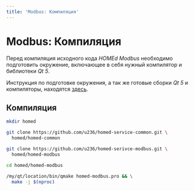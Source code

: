 ```yaml
---
title: 'Modbus: Компиляция'
---
```


# Modbus: Компиляция

Перед компиляция исходного кода _HOMEd Modbus_ необходимо подготовить окружение, включающее в себя нужный компилятор и библиотеки _Qt 5_.

Инструкция по подготовке окружения, а так же готовые сборки _Qt 5_ и компиляторы, находятся [здесь](/common/build/).

## Компиляция

```sh
mkdir homed
```

```sh
git clone https://github.com/u236/homed-service-common.git \
  homed/homed-common
```

```sh
git clone https://github.com/u236/homed-serivce-modbus.git \
  homed/homed-modbus
```

```sh
cd homed/homed-modbus
```

```sh
/my/qt/location/bin/qmake homed-modbus.pro && \
  make -j $(nproc)
```
